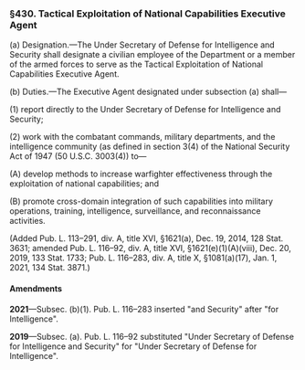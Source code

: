 ### §430. Tactical Exploitation of National Capabilities Executive Agent ###

(a) Designation.—The Under Secretary of Defense for Intelligence and Security shall designate a civilian employee of the Department or a member of the armed forces to serve as the Tactical Exploitation of National Capabilities Executive Agent.

(b) Duties.—The Executive Agent designated under subsection (a) shall—

(1) report directly to the Under Secretary of Defense for Intelligence and Security;

(2) work with the combatant commands, military departments, and the intelligence community (as defined in section 3(4) of the National Security Act of 1947 (50 U.S.C. 3003(4)) to—

(A) develop methods to increase warfighter effectiveness through the exploitation of national capabilities; and

(B) promote cross-domain integration of such capabilities into military operations, training, intelligence, surveillance, and reconnaissance activities.

(Added Pub. L. 113–291, div. A, title XVI, §1621(a), Dec. 19, 2014, 128 Stat. 3631; amended Pub. L. 116–92, div. A, title XVI, §1621(e)(1)(A)(viii), Dec. 20, 2019, 133 Stat. 1733; Pub. L. 116–283, div. A, title X, §1081(a)(17), Jan. 1, 2021, 134 Stat. 3871.)

#### Amendments ####

**2021**—Subsec. (b)(1). Pub. L. 116–283 inserted "and Security" after "for Intelligence".

**2019**—Subsec. (a). Pub. L. 116–92 substituted "Under Secretary of Defense for Intelligence and Security" for "Under Secretary of Defense for Intelligence".